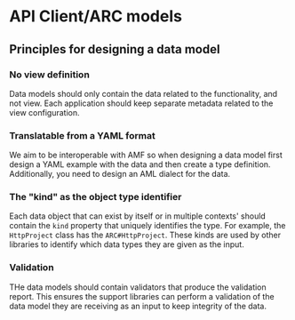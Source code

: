 # API Client/ARC models

## Principles for designing a data model

### No view definition

Data models should only contain the data related to the functionality, and not view.
Each application should keep separate metadata related to the view configuration.

### Translatable from a YAML format

We aim to be interoperable with AMF so when designing a data model first design a YAML example with the data and then create a type definition. Additionally, you need to design an AML dialect for the data.

### The "kind" as the object type identifier

Each data object that can exist by itself or in multiple contexts' should contain the `kind` property that uniquely identifies the type. For example, the `HttpProject` class has the `ARC#HttpProject`. These kinds are used by other libraries to identify which data types they are given as the input.

### Validation

THe data models should contain validators that produce the validation report. This ensures the support libraries can perform a validation of the data model they are receiving as an input to keep integrity of the data.

